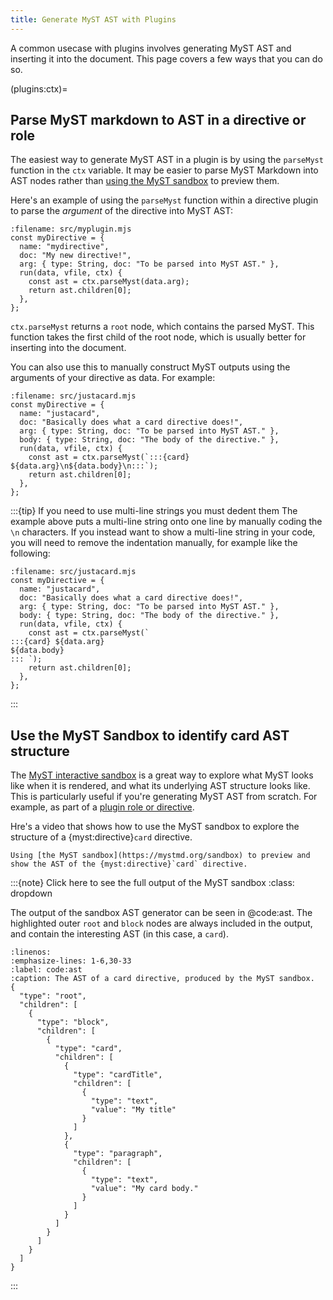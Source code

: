 ```yaml
---
title: Generate MyST AST with Plugins
---
```


A common usecase with plugins involves generating MyST AST and inserting it into the document.
This page covers a few ways that you can do so.

(plugins:ctx)=

## Parse MyST markdown to AST in a directive or role

The easiest way to generate MyST AST in a plugin is by using the `parseMyst` function in the `ctx` variable. It may be easier to parse MyST Markdown into AST nodes rather than [using the MyST sandbox](sandbox.md) to preview them.

Here's an example of using the `parseMyst` function within a directive plugin to parse the _argument_ of the directive into MyST AST:

```{code} javascript
:filename: src/myplugin.mjs
const myDirective = {
  name: "mydirective",
  doc: "My new directive!",
  arg: { type: String, doc: "To be parsed into MyST AST." },
  run(data, vfile, ctx) {
    const ast = ctx.parseMyst(data.arg);
    return ast.children[0];
  },
};
```

`ctx.parseMyst` returns a `root` node, which contains the parsed MyST.
This function takes the first child of the root node, which is usually better for inserting into the document.

You can also use this to manually construct MyST outputs using the arguments of your directive as data. For example:

```{code} javascript
:filename: src/justacard.mjs
const myDirective = {
  name: "justacard",
  doc: "Basically does what a card directive does!",
  arg: { type: String, doc: "To be parsed into MyST AST." },
  body: { type: String, doc: "The body of the directive." },
  run(data, vfile, ctx) {
    const ast = ctx.parseMyst(`:::{card} ${data.arg}\n${data.body}\n:::`);
    return ast.children[0];
  },
};
```

:::{tip} If you need to use multi-line strings you must dedent them
The example above puts a multi-line string onto one line by manually coding the `\n` characters.
If you instead want to show a multi-line string in your code, you will need to remove the indentation manually, for example like the following:

```{code} javascript
:filename: src/justacard.mjs
const myDirective = {
  name: "justacard",
  doc: "Basically does what a card directive does!",
  arg: { type: String, doc: "To be parsed into MyST AST." },
  body: { type: String, doc: "The body of the directive." },
  run(data, vfile, ctx) {
    const ast = ctx.parseMyst(`
:::{card} ${data.arg}
${data.body}
::: `);
    return ast.children[0];
  },
};
```

:::

## Use the MyST Sandbox to identify card AST structure

The [MyST interactive sandbox](https://mystmd.org/sandbox) is a great way to explore what MyST looks like when it is rendered, and what its underlying AST structure looks like. This is particularly useful if you're generating MyST AST from scratch. For example, as part of a [plugin role or directive](../tutorial/plugins.md).

Hre's a video that shows how to use the MyST sandbox to explore the structure of a {myst:directive}`card` directive.

```{figure} media/sandbox-demo.mp4
Using [the MyST sandbox](https://mystmd.org/sandbox) to preview and show the AST of the {myst:directive}`card` directive.
```

:::{note} Click here to see the full output of the MyST sandbox
:class: dropdown

The output of the sandbox AST generator can be seen in @code:ast. The highlighted outer `root` and `block` nodes are always included in the output, and contain the interesting AST (in this case, a `card`).

```{code} json
:linenos:
:emphasize-lines: 1-6,30-33
:label: code:ast
:caption: The AST of a card directive, produced by the MyST sandbox.
{
  "type": "root",
  "children": [
    {
      "type": "block",
      "children": [
        {
          "type": "card",
          "children": [
            {
              "type": "cardTitle",
              "children": [
                {
                  "type": "text",
                  "value": "My title"
                }
              ]
            },
            {
              "type": "paragraph",
              "children": [
                {
                  "type": "text",
                  "value": "My card body."
                }
              ]
            }
          ]
        }
      ]
    }
  ]
}
```

:::
